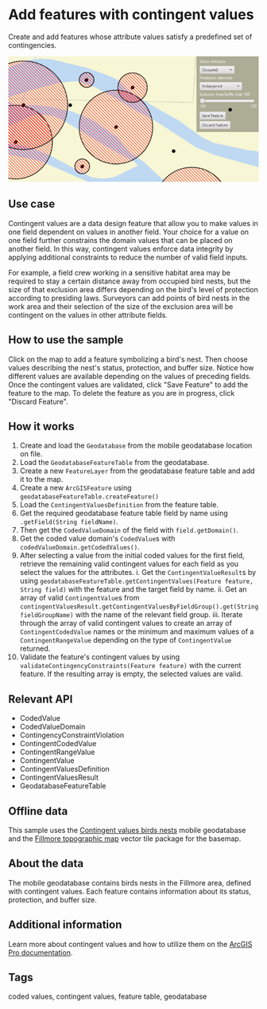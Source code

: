 # Add features with contingent values

Create and add features whose attribute values satisfy a predefined set of contingencies.

![Image of add features with contingent values](AddFeaturesWithContingentValues.png)

## Use case

Contingent values are a data design feature that allow you to make values in one field dependent on values in another field. Your choice for a value on one field further constrains the domain values that can be placed on another field. In this way, contingent values enforce data integrity by applying additional constraints to reduce the number of valid field inputs.

For example, a field crew working in a sensitive habitat area may be required to stay a certain distance away from occupied bird nests, but the size of that exclusion area differs depending on the bird's level of protection according to presiding laws. Surveyors can add points of bird nests in the work area and their selection of the size of the exclusion area will be contingent on the values in other attribute fields.

## How to use the sample

Click on the map to add a feature symbolizing a bird's nest. Then choose values describing the nest's status, protection, and buffer size. Notice how different values are available depending on the values of preceding fields. Once the contingent values are validated, click "Save Feature" to add the feature to the map. To delete the feature as you are in progress, click "Discard Feature".

## How it works

1. Create and load the `Geodatabase` from the mobile geodatabase location on file.
2. Load the `GeodatabaseFeatureTable` from the geodatabase.
3. Create a new `FeatureLayer` from the geodatabase feature table and add it to the map.
4. Create a new `ArcGISFeature` using `geodatabaseFeatureTable.createFeature()`
5. Load the `ContingentValuesDefinition` from the feature table.
6. Get the required geodatabase feature table field by name using `.getField(String fieldName)`.
7. Then get the `CodedValueDomain` of the field with `field.getDomain()`.
8. Get the coded value domain's `CodedValue`s with `codedValueDomain.getCodedValues()`.
9. After selecting a value from the initial coded values for the first field, retrieve the remaining valid contingent values for each field as you select the values for the attributes.
   i. Get the `ContingentValueResult`s by using `geodatabaseFeatureTable.getContingentValues(Feature feature, String field)` with the feature and the target field by name.
   ii. Get an array of valid `ContingentValue`s from `contingentValuesResult.getContingentValuesByFieldGroup().get(String fieldGroupName)`  with the name of the relevant field group.
   iii. Iterate through the array of valid contingent values to create an array of `ContingentCodedValue` names or the minimum and maximum values of a `ContingentRangeValue` depending on the type of `ContingentValue` returned.
10. Validate the feature's contingent values by using `validateContingencyConstraints(Feature feature)` with the current feature. If the resulting array is empty, the selected values are valid.

## Relevant API

* CodedValue
* CodedValueDomain
* ContingencyConstraintViolation
* ContingentCodedValue
* ContingentRangeValue
* ContingentValue
* ContingentValuesDefinition
* ContingentValuesResult
* GeodatabaseFeatureTable

## Offline data

This sample uses the [Contingent values birds nests](https://arcgis.com/home/item.html?id=e12b54ea799f4606a2712157cf9f6e41) mobile geodatabase and the [Fillmore topographic map](https://arcgis.com/home/item.html?id=b5106355f1634b8996e634c04b6a930a) vector tile package for the basemap.

## About the data

The mobile geodatabase contains birds nests in the Fillmore area, defined with contingent values. Each feature contains information about its status, protection, and buffer size.

## Additional information

Learn more about contingent values and how to utilize them on the [ArcGIS Pro documentation](https://pro.arcgis.com/en/pro-app/latest/help/data/geodatabases/overview/contingent-values.htm).

## Tags

coded values, contingent values, feature table, geodatabase
